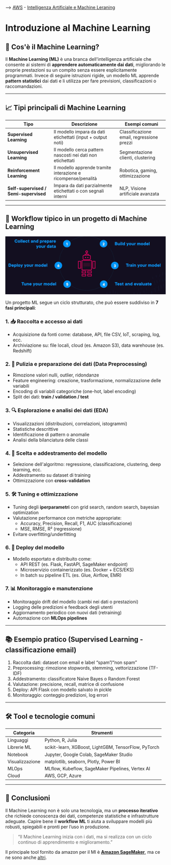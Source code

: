 --> [AWS](/00-Intro/AWS.md)  -  [Intelligenza Artificiale e Machine Leraning](/07-IA-ML-Analytics/Intelligenza-artificiale-Machine-Learning-e-Analytics.md)
# Introduzione al Machine Learning

## 🤖 Cos'è il Machine Learning?

Il **Machine Learning (ML)** è una branca dell'intelligenza artificiale che consente ai sistemi di **apprendere automaticamente dai dati**, migliorando le proprie prestazioni su un compito senza essere esplicitamente programmati. Invece di seguire istruzioni rigide, un modello ML apprende **pattern statistici** dai dati e li utilizza per fare previsioni, classificazioni o raccomandazioni.

---

## 📈 Tipi principali di Machine Learning

| Tipo                  | Descrizione                                                             | Esempi comuni                         |
|-----------------------|-------------------------------------------------------------------------|---------------------------------------|
| **Supervised Learning**   | Il modello impara da dati etichettati (input + output noti)              | Classificazione email, regressione prezzi |
| **Unsupervised Learning** | Il modello cerca pattern nascosti nei dati non etichettati               | Segmentazione clienti, clustering     |
| **Reinforcement Learning** | Il modello apprende tramite interazione e ricompense/penalità             | Robotica, gaming, ottimizzazione      |
| **Self-supervised / Semi-supervised** | Impara da dati parzialmente etichettati o con segnali interni   | NLP, Visione artificiale avanzata     |

---

## 🔁 Workflow tipico in un progetto di Machine Learning

![ML workflow](/07-IA-ML-Analytics/img/ML-workflow.png)

Un progetto ML segue un ciclo strutturato, che può essere suddiviso in **7 fasi principali**:

### 1. 📥 Raccolta e accesso ai dati

- Acquisizione da fonti come: database, API, file CSV, IoT, scraping, log, ecc.
- Archiviazione su: file locali, cloud (es. Amazon S3), data warehouse (es. Redshift)

### 2. 🧹 Pulizia e preparazione dei dati (Data Preprocessing)

- Rimozione valori nulli, outlier, ridondanze
- Feature engineering: creazione, trasformazione, normalizzazione delle variabili
- Encoding di variabili categoriche (one-hot, label encoding)
- Split dei dati: **train / validation / test**

### 3. 🔍 Esplorazione e analisi dei dati (EDA)

- Visualizzazioni (distribuzioni, correlazioni, istogrammi)
- Statistiche descrittive
- Identificazione di pattern o anomalie
- Analisi della bilanciatura delle classi

### 4. 🧠 Scelta e addestramento del modello

- Selezione dell'algoritmo: regressione, classificazione, clustering, deep learning, ecc.
- Addestramento su dataset di training
- Ottimizzazione con **cross-validation**

### 5. 🛠️ Tuning e ottimizzazione

- Tuning degli **iperparametri** con grid search, random search, bayesian optimization
- Valutazione performance con metriche appropriate:
  - Accuracy, Precision, Recall, F1, AUC (classificazione)
  - MSE, RMSE, R² (regressione)
- Evitare overfitting/underfitting

### 6. 🚀 Deploy del modello

- Modello esportato e distribuito come:
  - API REST (es. Flask, FastAPI, SageMaker endpoint)
  - Microservizio containerizzato (es. Docker + ECS/EKS)
  - In batch su pipeline ETL (es. Glue, Airflow, EMR)

### 7. 📊 Monitoraggio e manutenzione

- Monitoraggio drift del modello (cambi nei dati o prestazioni)
- Logging delle predizioni e feedback degli utenti
- Aggiornamento periodico con nuovi dati (retraining)
- Automazione con **MLOps pipelines**

---

## 📚 Esempio pratico (Supervised Learning - classificazione email)

1. Raccolta dati: dataset con email e label “spam”/“non spam”
2. Preprocessing: rimozione stopwords, stemming, vettorizzazione (TF-IDF)
3. Addestramento: classificatore Naive Bayes o Random Forest
4. Valutazione: precisione, recall, matrice di confusione
5. Deploy: API Flask con modello salvato in pickle
6. Monitoraggio: conteggio predizioni, log errori

---

## 🛠️ Tool e tecnologie comuni

| Categoria             | Strumenti                                          |
|-----------------------|----------------------------------------------------|
| Linguaggi             | Python, R, Julia                                   |
| Librerie ML           | scikit-learn, XGBoost, LightGBM, TensorFlow, PyTorch |
| Notebook              | Jupyter, Google Colab, SageMaker Studio            |
| Visualizzazione       | matplotlib, seaborn, Plotly, Power BI              |
| MLOps                 | MLflow, Kubeflow, SageMaker Pipelines, Vertex AI   |
| Cloud                 | AWS, GCP, Azure                                     |

---

## 📌 Conclusioni

Il Machine Learning non è solo una tecnologia, ma un **processo iterativo** che richiede conoscenza dei dati, competenze statistiche e infrastrutture adeguate. Capire bene il **workflow ML** ti aiuta a sviluppare modelli più robusti, spiegabili e pronti per l’uso in produzione.

> “Il Machine Learning inizia con i dati, ma si realizza con un ciclo continuo di apprendimento e miglioramento.”

Il principale tool fornito da amazon per il Ml è **[Amazon SageMaker](/07-IA-ML-Analytics/AI-e-ML/Amazon-SageMaker.md)**, ma ce ne sono anche [altri](/07-IA-ML-Analytics/Intelligenza-artificiale-Machine-Learning-e-Analytics.md).
